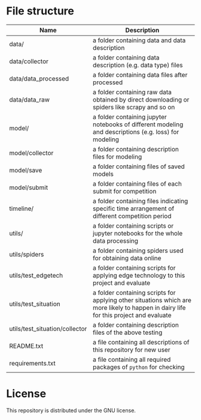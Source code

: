 # File structure

Name | Description |
------------ | -------------
data/ | a folder containing data and data description
data/collector | a folder containing data description (e.g. data type) files
data/data_processed| a folder containing data files after processed
data/data_raw| a folder containing  raw data obtained by direct downloading or spiders like scrapy and so on
model/ | a folder containing jupyter notebooks of different modeling and descriptions (e.g. loss) for modeling
model/collector | a folder containing description files for modeling
model/save | a folder containing files of saved models
model/submit | a folder containing files of each submit for competition
timeline/ | a folder containing files indicating specific time arrangement of different competition period
utils/ | a folder containing scripts or jupyter notebooks for the whole data processing
utils/spiders | a folder containing spiders used for obtaining data online
utils/test_edgetech | a folder containing scripts for applying edge technology to this project and evaluate
utils/test_situation | a folder containing scripts for applying other situations which are more likely to happen in dairy life for this project and evaluate
utils/test_situation/collector | a folder containing description files of the above testing
README.txt | a file containing all descriptions of this repository for new user
requirements.txt | a file containing all required packages of `python` for checking

# License

This repository is distributed under the GNU license.
